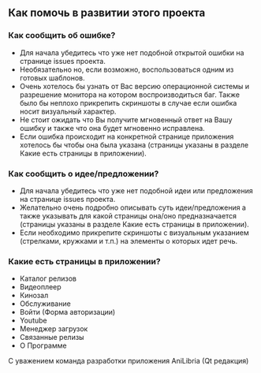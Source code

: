 ## Как помочь в развитии этого проекта

### Как сообщить об ошибке?

* Для начала убедитесь что уже нет подобной открытой ошибки на странице issues проекта.
* Необязательно но, если возможно, воспользоваться одним из готовых шаблонов.
* Очень хотелось бы узнать от Вас версию операционной системы и разрешение монитора на котором воспроизводиться баг. Также было бы неплохо прикрепить скриншоты в случае если ошибка носит визуальный характер.
* Не стоит ожидать что Вы получите мгновенный ответ на Вашу ошибку и также что она будет мгновенно исправлена.
* Если ошибка происходит на конкретной странице приложения хотелось бы чтобы она была указана (страницы указаны в разделе Какие есть страницы в приложении).

### Как сообщить о идее/предложении?

* Для начала убедитесь что уже нет подобной идеи или предложения на странице issues проекта.
* Желательно очень подробно описывать суть идеи/предложения а также указывать для какой страницы она/оно предназначается (страницы указаны в разделе Какие есть страницы в приложении).
* Если необходимо прикрепите скриншоты с визуальным указанием (стрелками, кружками и т.п.) на элементы о которых идет речь.

### Какие есть страницы в приложении?

* Каталог релизов
* Видеоплеер
* Кинозал
* Обслуживание
* Войти (Форма авторизации)
* Youtube
* Менеджер загрузок
* Связанные релизы
* О Программе

С уважением команда разработки приложения AniLibria (Qt редакция)
